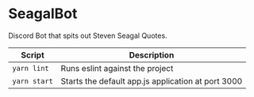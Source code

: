 # SeagalBot
Discord Bot that spits out Steven Seagal Quotes.

| Script       | Description
| ------------ | -----------
| `yarn lint`  | Runs eslint against the project
| `yarn start` | Starts the default app.js application at port 3000
